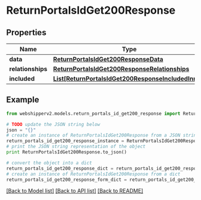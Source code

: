 # ReturnPortalsIdGet200Response


## Properties
Name | Type | Description | Notes
------------ | ------------- | ------------- | -------------
**data** | [**ReturnPortalsIdGet200ResponseData**](ReturnPortalsIdGet200ResponseData.md) |  | [optional] 
**relationships** | [**ReturnPortalsIdGet200ResponseRelationships**](ReturnPortalsIdGet200ResponseRelationships.md) |  | [optional] 
**included** | [**List[ReturnPortalsIdGet200ResponseIncludedInner]**](ReturnPortalsIdGet200ResponseIncludedInner.md) |  | [optional] 

## Example

```python
from webshipperv2.models.return_portals_id_get200_response import ReturnPortalsIdGet200Response

# TODO update the JSON string below
json = "{}"
# create an instance of ReturnPortalsIdGet200Response from a JSON string
return_portals_id_get200_response_instance = ReturnPortalsIdGet200Response.from_json(json)
# print the JSON string representation of the object
print ReturnPortalsIdGet200Response.to_json()

# convert the object into a dict
return_portals_id_get200_response_dict = return_portals_id_get200_response_instance.to_dict()
# create an instance of ReturnPortalsIdGet200Response from a dict
return_portals_id_get200_response_form_dict = return_portals_id_get200_response.from_dict(return_portals_id_get200_response_dict)
```
[[Back to Model list]](../README.md#documentation-for-models) [[Back to API list]](../README.md#documentation-for-api-endpoints) [[Back to README]](../README.md)


